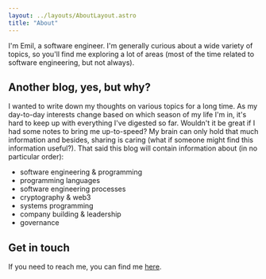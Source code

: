 ```yaml
---
layout: ../layouts/AboutLayout.astro
title: "About"
---
```


I'm Emil, a software engineer. I'm generally curious about a wide variety of topics, so you'll find me exploring a lot of areas (most of the time related to software engineering, but not always).

## Another blog, yes, but why?

I wanted to write down my thoughts on various topics for a long time. As my day-to-day interests change based on which season of my life I'm in, it's hard to keep up with everything I've digested so far. Wouldn't it be great if I had some notes to bring me up-to-speed? My brain can only hold that much information and besides, sharing is caring (what if someone might find this information useful?). That said this blog will contain information about (in no particular order):
- software engineering & programming
- programming languages
- software engineering processes
- cryptography & web3
- systems programming
- company building & leadership
- governance

## Get in touch

If you need to reach me, you can find me [here](mailto:devil.amstelden@google.com).
